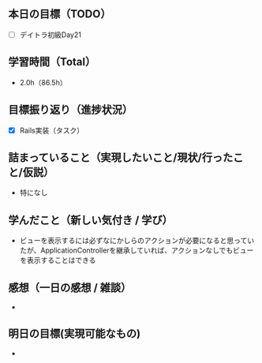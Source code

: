 ## 本日の目標（TODO）

- [ ] デイトラ初級Day21

## 学習時間（Total）

- 2.0h（86.5h）

## 目標振り返り（進捗状況）

- [x] Rails実装（タスク）

## 詰まっていること（実現したいこと/現状/行ったこと/仮説）

- 特になし

## 学んだこと（新しい気付き / 学び）

- ビューを表示するには必ずなにかしらのアクションが必要になると思っていたが、ApplicationControllerを継承していれば、アクションなしでもビューを表示することはできる

## 感想（一日の感想 / 雑談）
-

## 明日の目標(実現可能なもの)
-
